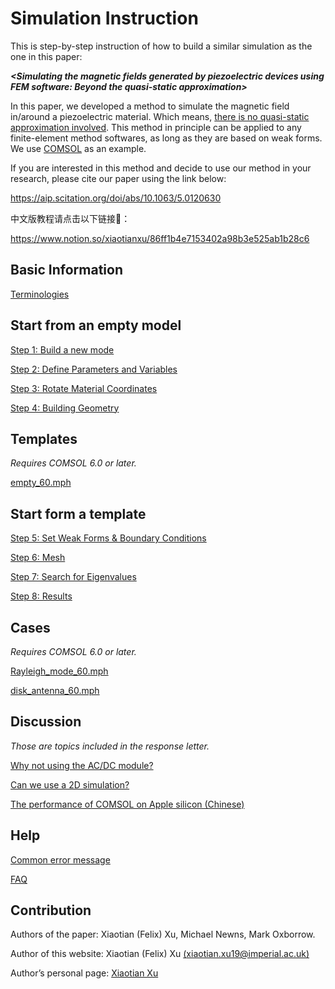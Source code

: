 # Simulation Instruction 

This is step-by-step instruction of how to build a similar simulation as the one in this paper:

 ***\<Simulating the magnetic fields generated by piezoelectric devices using FEM software: Beyond the quasi-static approximation\>*** 

In this paper, we developed a method to simulate the magnetic field in/around a piezoelectric material. Which means, <u>there is no quasi-static approximation involved</u>. This method in principle can be applied to any finite-element method softwares, as long as they are based on weak forms. We use <u>COMSOL</u> as an example.

If you are interested in this method and decide to use our method in your research, please cite our paper using the link below:

https://aip.scitation.org/doi/abs/10.1063/5.0120630

中文版教程请点击以下链接🔗：

https://www.notion.so/xiaotianxu/86ff1b4e7153402a98b3e525ab1b28c6

## Basic Information

[Terminologies](https://www.notion.so/Terminologies-b30bb2eb6d1f4131a64b2b8b8238a162)

## Start from an empty model

[Step 1: Build a new mode](./subpages/step1_build_a_new_mode.md)

[Step 2: Define Parameters and Variables](./subpages/step2_define_parameters_and_variables.md)

[Step 3: Rotate Material Coordinates](./subpages/step3_rotate_material_coordinates.md)

[Step 4: Building Geometry](./subpages/step4_build_the_geometry.md)

## Templates

*Requires COMSOL 6.0 or later.*

[empty_60.mph](./mph_files/empty_60.mph)

## Start form a template

[Step 5: Set Weak Forms & Boundary Conditions](./subpages/step5_set_weak_forms_&_boundary_conditions.md)

[Step 6: Mesh](./subpages/step6_mesh.md)

[Step 7: Search for Eigenvalues](./subpages/step7_search_for_eigenvalues.md)

[Step 8: Results](./subpages/step8_result.md)

## Cases

*Requires COMSOL 6.0 or later.*

[Rayleigh_mode_60.mph](./mph_files/Rayleigh_mode_60.mph)

[disk_antenna_60.mph](./mph_files/disk_antenna_60.mph)

## Discussion

*Those are topics included in the response letter.*

[Why not using the AC/DC module?](./subpages/why_not_AC_DC_module.md)

[Can we use a 2D simulation?](./subpages/why_not_2D.md)

[The performance of COMSOL on Apple silicon (Chinese)](https://quan.ithome.com/content/sharedetail?id=79461)

## Help

[Common error message](./subpages/error_message.md)

[FAQ](./subpages/FAQ.md)

## Contribution

Authors of the paper: Xiaotian (Felix) Xu, Michael Newns, Mark Oxborrow.

Author of this website: Xiaotian (Felix) Xu [(xiaotian.xu19@imperial.ac.uk)](mailto:xiaotian.xu19@imperial.ac.uk)

Author’s personal page: [Xiaotian Xu](https://www.notion.so/Xiaotian-Xu-192edc330fb94e3fab12bf7c879832e7)

